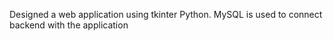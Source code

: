 Designed a web application using tkinter Python. MySQL is used to connect backend with the application
